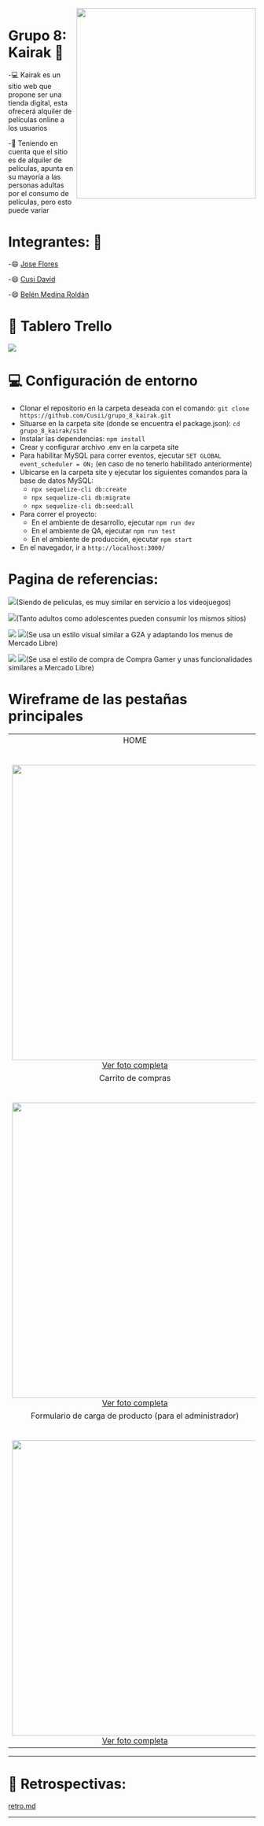 <img align="right" width="365" height="387" src="https://i.ibb.co/6sDHGbb/kairak-logo.png">
                                                                                   
# Grupo 8: Kairak :wave:

-:computer: Kairak es un sitio web que propone ser una tienda digital, esta ofrecerá alquiler de películas online a los usuarios 

-:blue_book: Teniendo en cuenta que el sitio es de alquiler de películas, apunta en su mayoría a las personas adultas por el consumo de películas, pero esto puede variar 


# Integrantes: :man:

-:smile: [Jose Flores](https://github.com/josejrv)

-:smile: [Cusi David](https://github.com/Cusii)

-:smile: [Belén Medina Roldán](https://github.com/belenmr)


# :pushpin: Tablero Trello
[![](https://img.shields.io/badge/Trello-Tablero-blue)](https://trello.com/b/LNaNoQi5/proyecto-integrador-n8)


# :computer: Configuración de entorno
- Clonar el repositorio en la carpeta deseada con el comando: `git clone https://github.com/Cusii/grupo_8_kairak.git`
- Situarse en la carpeta site (donde se encuentra el package.json): `cd grupo_8_kairak/site`
- Instalar las dependencias: `npm install`
- Crear y configurar archivo .env en la carpeta site
- Para habilitar MySQL para correr eventos, ejecutar `SET GLOBAL event_scheduler = ON;` (en caso de no tenerlo habilitado anteriormente)
- Ubicarse en la carpeta site y ejecutar los siguientes comandos para la base de datos MySQL:
  - `npx sequelize-cli db:create`
  - `npx sequelize-cli db:migrate`
  - `npx sequelize-cli db:seed:all`
- Para correr el proyecto:
  - En el ambiente de desarrollo, ejecutar `npm run dev`
  - En el ambiente de QA, ejecutar `npm run test`
  - En el ambiente de producción, ejecutar `npm start`
- En el navegador, ir a `http://localhost:3000/`


# Pagina de referencias:
[![](https://img.shields.io/badge/Por_los_productos_o_servicios_que_ofrecen-G2A-red)](https://www.g2a.com/)(Siendo de peliculas, es muy similar en servicio a los videojuegos)

[![](https://img.shields.io/badge/Por_los_clientes_los_que_apuntan-G2A-red)](https://www.g2a.com/)(Tanto adultos como adolescentes pueden consumir los mismos sitios)

[![](https://img.shields.io/badge/Por_la_estética_que_presentan-Mercado_Libre-yellow)](https://www.mercadolibre.com.ar/gz/cart)
[![](https://img.shields.io/badge/Tambien-G2A-red)](https://www.g2a.com/)(Se usa un estilo visual similar a G2A y adaptando los menus de Mercado Libre)

[![](https://img.shields.io/badge/Por_las_funcionalidades_implementada-Compra_gramer-orange)](https://compragamer.com/index.php?seccion=3&cate=30&nro_max=40)
[![](https://img.shields.io/badge/Tambien-Mercado_Libre-yellow)](https://www.mercadolibre.com.ar/gz/cart)(Se usa el estilo de compra de Compra Gamer y unas funcionalidades similares a Mercado Libre)

# Wireframe de las pestañas principales
<table>
  <tbody>
    <tr valign="top">
      <td width="25%" align="center">
        <span>HOME</span><br><br><br>
        <img height="600px" width="500px" src="https://i.ibb.co/y5Dzbhz/0001.jpg">
        <a href="https://i.ibb.co/y5Dzbhz/0001.jpg">Ver foto completa</a>
      </td>
      <td width="25%" align="center">
        <span>Detalle de producto</span><br><br><br>
        <img height="600px" width="500px" src="https://i.ibb.co/hXNrfQs/0002.jpg">
        <a href="https://i.ibb.co/hXNrfQs/0002.jpg">Ver foto completa</a>
      </td>
    </tr>
    <tr valign="top">
      <td width="25%" align="center">
      <span>Carrito de compras</span><br><br><br>
        <img height="600px" width="500px" src="https://i.ibb.co/Sx47W1c/0003.jpg">
        <a href="https://i.ibb.co/Sx47W1c/0003.jpg">Ver foto completa</a>
        </td>
      <td width="25%" align="center">
      <span>Formulario de registro</span><br><br><br>
        <img height="600px" width="500px" src="https://i.ibb.co/Jj2t5fG/0004.jpg">
        <a href="https://i.ibb.co/Jj2t5fG/0004.jpg">Ver foto completa</a>
        </td>
    </tr>
    <tr valign="top">
      <td width="25%" align="center">
        <span>Formulario de carga de producto (para el administrador)</span><br><br><br>
        <img height="600px" width="500px" src="https://i.ibb.co/qBmgqNx/0005.jpg">
        <a href="https://i.ibb.co/qBmgqNx/0005.jpg">Ver foto completa</a>
      </td>
    </tr>
  </tbody>
</table>

---
# :pushpin: Retrospectivas:
[retro.md](https://github.com/Cusii/grupo_8_kairak/blob/master/retro.md)


---
